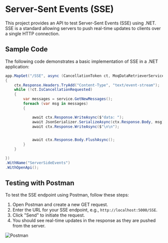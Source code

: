 # Server-Sent Events (SSE)

This project provides an API to test Server-Sent Events (SSE) using .NET. SSE is a standard allowing servers to push real-time updates to clients over a single HTTP connection.

## Sample Code

The following code demonstrates a basic implementation of SSE in a .NET application:

```csharp
app.MapGet("/SSE", async (CancellationToken ct, MoqDataRetrieverService service, HttpContext ctx) =>
{
    ctx.Response.Headers.TryAdd("Content-Type", "text/event-stream");
    while (!ct.IsCancellationRequested)
    {
        var messages = service.GetNewMessages();
        foreach (var msg in messages)
        {

            await ctx.Response.WriteAsync($"data: ");
            await JsonSerializer.SerializeAsync(ctx.Response.Body, msg);
            await ctx.Response.WriteAsync($"\n\n");


            await ctx.Response.Body.FlushAsync();
        }
    }

})
.WithName("ServerSideEvents")
.WithOpenApi();
```


## Testing with Postman

To test the SSE endpoint using Postman, follow these steps:

1. Open Postman and create a new GET request.
2. Enter the URL for your SSE endpoint, e.g., `http://localhost:5000/SSE`.
3. Click "Send" to initiate the request.
4. You should see real-time updates in the response as they are pushed from the server.

![Postman](./assets/postman.png)


